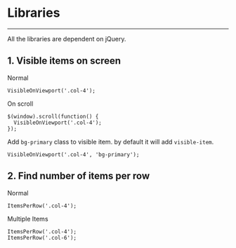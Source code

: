 # Libraries
----------
All the libraries are dependent on jQuery.

## 1. Visible items on screen

Normal
```
VisibleOnViewport('.col-4');
```

On scroll
```
$(window).scroll(function() {
  VisibleOnViewport('.col-4');
});
```

Add `bg-primary` class to visible item. by default it will add `visible-item`. 
```
VisibleOnViewport('.col-4', 'bg-primary');
```


## 2. Find number of items per row

Normal
```
ItemsPerRow('.col-4');
```

Multiple Items
```
ItemsPerRow('.col-4');
ItemsPerRow('.col-6');
```
